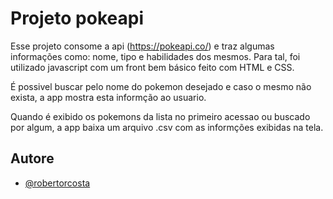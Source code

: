 # Projeto pokeapi

Esse projeto consome a api (https://pokeapi.co/) e traz algumas informações como: nome, tipo e habilidades dos mesmos.
Para tal, foi utilizado javascript com um front bem básico feito com HTML e CSS.

É possivel buscar pelo nome do pokemon desejado e caso o mesmo não exista, a app mostra esta informção ao usuario.

Quando é exibido os pokemons da lista no primeiro acessao ou buscado por algum, a app baixa um arquivo .csv com as informções exibidas na tela.


## Autore

- [@robertorcosta](https://www.github.com/robertorcosta)
